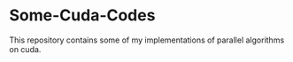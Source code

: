 # Some-Cuda-Codes
This repository contains some of my implementations of parallel algorithms on cuda.
